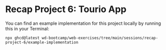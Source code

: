# Recap Project 6: Tourio App

You can find an example implementation for this project locally by running this in your Terminal:

```
npx ghcd@latest wd-bootcamp/web-exercises/tree/main/sessions/recap-project-6/example-implementation
```

